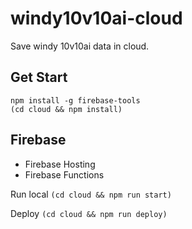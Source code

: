 # windy10v10ai-cloud
 Save windy 10v10ai data in cloud.

## Get Start
```
npm install -g firebase-tools
(cd cloud && npm install)
```

## Firebase
- Firebase Hosting
- Firebase Functions

Run local `(cd cloud && npm run start)`

Deploy `(cd cloud && npm run deploy)`
